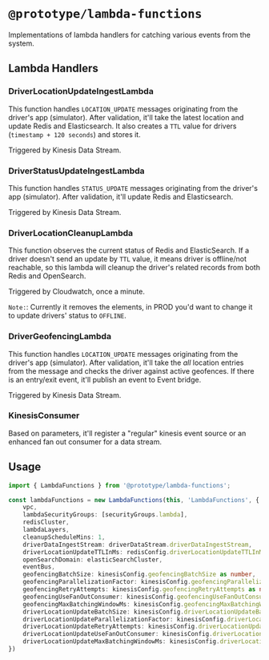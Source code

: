 # `@prototype/lambda-functions`

Implementations of lambda handlers for catching various events from the system.

## Lambda Handlers

### DriverLocationUpdateIngestLambda

This function handles `LOCATION_UPDATE` messages originating from the driver's app (simulator). After validation, it'll take the latest location and update Redis and Elasticsearch. It also creates a `TTL` value for drivers (`timestamp + 120 seconds`) and stores it.

Triggered by Kinesis Data Stream.

### DriverStatusUpdateIngestLambda

This function handles `STATUS_UPDATE` messages originating from the driver's app (simulator). After validation, it'll update Redis and Elasticsearch.

Triggered by Kinesis Data Stream.

### DriverLocationCleanupLambda

This function observes the current status of Redis and ElasticSearch. If a driver doesn't send an update by `TTL` value, it means driver is offline/not reachable, so this lambda will cleanup the driver's related records from both Redis and OpenSearch.

Triggered by Cloudwatch, once a minute.

`Note:`: Currently it removes the elements, in PROD you'd want to change it to update drivers' status to `OFFLINE`.

### DriverGeofencingLambda

This function handles `LOCATION_UPDATE` messages originating from the driver's app (simulator). After validation, it'll take the _all_ location entries from the message and checks the driver against active geofences. If there is an entry/exit event, it'll publish an event to Event bridge.

Triggered by Kinesis Data Stream.

### KinesisConsumer

Based on parameters, it'll register a "regular" kinesis event source or an enhanced fan out consumer for a data stream.

## Usage

```ts
import { LambdaFunctions } from '@prototype/lambda-functions';

const lambdaFunctions = new LambdaFunctions(this, 'LambdaFunctions', {
    vpc,
    lambdaSecurityGroups: [securityGroups.lambda],
    redisCluster,
    lambdaLayers,
    cleanupScheduleMins: 1,
    driverDataIngestStream: driverDataStream.driverDataIngestStream,
    driverLocationUpdateTTLInMs: redisConfig.driverLocationUpdateTTLInMS as number,
    openSearchDomain: elasticSearchCluster,
    eventBus,
    geofencingBatchSize: kinesisConfig.geofencingBatchSize as number,
    geofencingParallelizationFactor: kinesisConfig.geofencingParallelizationFactor as number,
    geofencingRetryAttempts: kinesisConfig.geofencingRetryAttempts as number,
    geofencingUseFanOutConsumer: kinesisConfig.geofencingUseFanOutConsumer as boolean,
    geofencingMaxBatchingWindowMs: kinesisConfig.geofencingMaxBatchingWindowMs as number,
    driverLocationUpdateBatchSize: kinesisConfig.driverLocationUpdateBatchSize as number,
    driverLocationUpdateParallelizationFactor: kinesisConfig.driverLocationUpdateParallelizationFactor as number,
    driverLocationUpdateRetryAttempts: kinesisConfig.driverLocationUpdateRetryAttempts as number,
    driverLocationUpdateUseFanOutConsumer: kinesisConfig.driverLocationUpdateUseFanOutConsumer as boolean,
    driverLocationUpdateMaxBatchingWindowMs: kinesisConfig.driverLocationUpdateMaxBatchingWindowMs as number,
})
```
